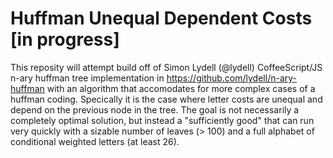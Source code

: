 Huffman Unequal Dependent Costs [in progress]
========
This reposity will attempt build off of Simon Lydell (@lydell) CoffeeScript/JS n-ary huffman tree implementation in https://github.com/lydell/n-ary-huffman with an algorithm that accomodates for more complex cases of a huffman coding. Specically it is the case where letter costs are unequal and depend on the previous node in the tree. The goal is not necessarily a completely optimal solution, but instead a "sufficiently good" that can run very quickly with a sizable number of leaves (> 100) and a full alphabet of conditional weighted letters (at least 26).
